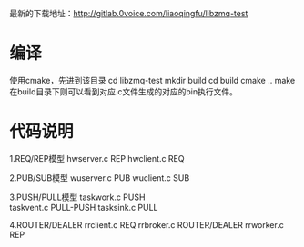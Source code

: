 ﻿最新的下载地址：http://gitlab.0voice.com/liaoqingfu/libzmq-test
# 编译
使用cmake，先进到该目录
cd libzmq-test
mkdir build
cd build
cmake ..
make
在build目录下则可以看到对应.c文件生成的对应的bin执行文件。

# 代码说明
1.REQ/REP模型
hwserver.c 		REP
hwclient.c 		REQ

2.PUB/SUB模型
wuserver.c	 	PUB
wuclient.c   	SUB

3.PUSH/PULL模型
taskwork.c		PUSH	
taskvent.c		PULL-PUSH
tasksink.c		PULL

4.ROUTER/DEALER 
rrclient.c		REQ
rrbroker.c		ROUTER/DEALER
rrworker.c		REP